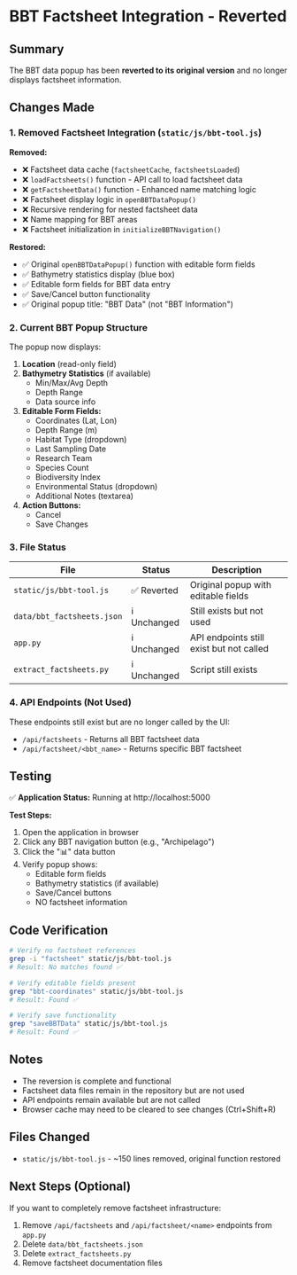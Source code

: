 # BBT Factsheet Integration - Reverted

## Summary

The BBT data popup has been **reverted to its original version** and no longer displays factsheet information.

## Changes Made

### 1. Removed Factsheet Integration (`static/js/bbt-tool.js`)

**Removed:**
- ❌ Factsheet data cache (`factsheetCache`, `factsheetsLoaded`)
- ❌ `loadFactsheets()` function - API call to load factsheet data
- ❌ `getFactsheetData()` function - Enhanced name matching logic
- ❌ Factsheet display logic in `openBBTDataPopup()`
- ❌ Recursive rendering for nested factsheet data
- ❌ Name mapping for BBT areas
- ❌ Factsheet initialization in `initializeBBTNavigation()`

**Restored:**
- ✅ Original `openBBTDataPopup()` function with editable form fields
- ✅ Bathymetry statistics display (blue box)
- ✅ Editable form fields for BBT data entry
- ✅ Save/Cancel button functionality
- ✅ Original popup title: "BBT Data" (not "BBT Information")

### 2. Current BBT Popup Structure

The popup now displays:

1. **Location** (read-only field)
2. **Bathymetry Statistics** (if available)
   - Min/Max/Avg Depth
   - Depth Range
   - Data source info
3. **Editable Form Fields:**
   - Coordinates (Lat, Lon)
   - Depth Range (m)
   - Habitat Type (dropdown)
   - Last Sampling Date
   - Research Team
   - Species Count
   - Biodiversity Index
   - Environmental Status (dropdown)
   - Additional Notes (textarea)
4. **Action Buttons:**
   - Cancel
   - Save Changes

### 3. File Status

| File | Status | Description |
|------|--------|-------------|
| `static/js/bbt-tool.js` | ✅ Reverted | Original popup with editable fields |
| `data/bbt_factsheets.json` | ℹ️ Unchanged | Still exists but not used |
| `app.py` | ℹ️ Unchanged | API endpoints still exist but not called |
| `extract_factsheets.py` | ℹ️ Unchanged | Script still exists |

### 4. API Endpoints (Not Used)

These endpoints still exist but are no longer called by the UI:

- `/api/factsheets` - Returns all BBT factsheet data
- `/api/factsheet/<bbt_name>` - Returns specific BBT factsheet

## Testing

✅ **Application Status:** Running at http://localhost:5000

**Test Steps:**
1. Open the application in browser
2. Click any BBT navigation button (e.g., "Archipelago")
3. Click the "📊" data button
4. Verify popup shows:
   - Editable form fields
   - Bathymetry statistics (if available)
   - Save/Cancel buttons
   - NO factsheet information

## Code Verification

```bash
# Verify no factsheet references
grep -i "factsheet" static/js/bbt-tool.js
# Result: No matches found ✅

# Verify editable fields present
grep "bbt-coordinates" static/js/bbt-tool.js
# Result: Found ✅

# Verify save functionality
grep "saveBBTData" static/js/bbt-tool.js
# Result: Found ✅
```

## Notes

- The reversion is complete and functional
- Factsheet data files remain in the repository but are not used
- API endpoints remain available but are not called
- Browser cache may need to be cleared to see changes (Ctrl+Shift+R)

## Files Changed

- `static/js/bbt-tool.js` - ~150 lines removed, original function restored

## Next Steps (Optional)

If you want to completely remove factsheet infrastructure:
1. Remove `/api/factsheets` and `/api/factsheet/<name>` endpoints from `app.py`
2. Delete `data/bbt_factsheets.json`
3. Delete `extract_factsheets.py`
4. Remove factsheet documentation files

